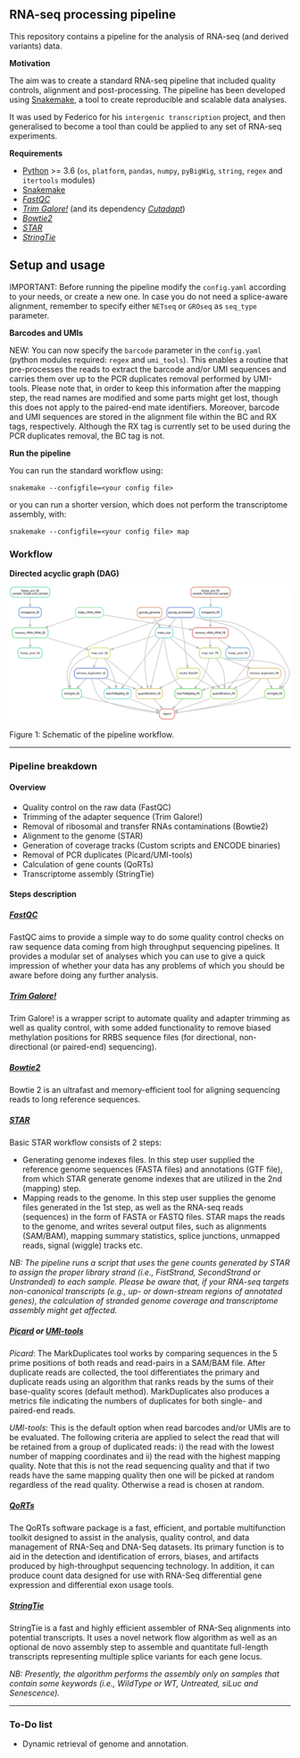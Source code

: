 ## RNA-seq processing pipeline

This repository contains a pipeline for the analysis of RNA-seq (and derived variants) data. 

__Motivation__

The aim was to create a standard RNA-seq pipeline that included quality controls, alignment and post-processing.
The pipeline has been developed using [Snakemake](http://snakemake.readthedocs.io/en/stable/), a tool to create reproducible and scalable data analyses.

It was used by Federico for his `intergenic transcription` project, and then generalised to become a tool than could be applied to any set of RNA-seq experiments.

__Requirements__

* [Python](https://www.python.org/downloads/) >= 3.6 (`os`, `platform`, `pandas`, `numpy`, `pyBigWig`, `string`, `regex` and `itertools` modules)
* [Snakemake](http://snakemake.readthedocs.io/en/stable/)
* [_FastQC_](https://www.bioinformatics.babraham.ac.uk/projects/fastqc/)
* [_Trim Galore!_](https://www.bioinformatics.babraham.ac.uk/projects/trim_galore/) (and its dependency [_Cutadapt_](https://cutadapt.readthedocs.io/en/stable/)) 
* [_Bowtie2_](http://bowtie-bio.sourceforge.net/bowtie2/index.shtml)
* [_STAR_](https://github.com/alexdobin/STAR)
* [_StringTie_](https://ccb.jhu.edu/software/stringtie)

## Setup and usage

IMPORTANT: Before running the pipeline modify the `config.yaml` according to your needs, or create a new one. In case you do not need a splice-aware alignment, remember to specify either `NETseq` or `GROseq` as `seq_type` parameter.

__Barcodes and UMIs__

NEW: You can now specify the `barcode` parameter in the `config.yaml` (python modules required: `regex` and `umi_tools`). This enables a routine that pre-processes the reads to extract the barcode and/or UMI sequences and carries them over up to
the PCR duplicates removal performed by UMI-tools. Please note that, in order to keep this information after the mapping step, the read names are modified and some parts might get lost, though this does not apply to the paired-end mate identifiers.
Moreover, barcode and UMI sequences are stored in the alignment file within the BC and RX tags, respectively. Although the RX tag is currently set to be used during the PCR duplicates removal, the BC tag is not.

__Run the pipeline__

You can run the standard workflow using:

```
snakemake --configfile=<your config file>
```

or you can run a shorter version, which does not perform the transcriptome assembly, with:

```
snakemake --configfile=<your config file> map
```

### Workflow

__Directed acyclic graph (DAG)__

![](img/dag.svg)

Figure 1: Schematic of the pipeline workflow.

---

### Pipeline breakdown

#### Overview

* Quality control on the raw data (FastQC)
* Trimming of the adapter sequence (Trim Galore!)
* Removal of ribosomal and transfer RNAs contaminations (Bowtie2)
* Alignment to the genome (STAR)
* Generation of coverage tracks (Custom scripts and ENCODE binaries)
* Removal of PCR duplicates (Picard/UMI-tools)
* Calculation of gene counts (QoRTs)
* Transcriptome assembly (StringTie)

#### Steps description

##### [FastQC](https://www.bioinformatics.babraham.ac.uk/projects/fastqc/)

FastQC aims to provide a simple way to do some quality control checks on raw sequence data coming from high throughput sequencing pipelines. It provides a modular set of analyses which you can use to give a quick impression of whether your data has any problems of which you should be aware before doing any further analysis.

##### [Trim Galore!](https://www.bioinformatics.babraham.ac.uk/projects/trim_galore/)

Trim Galore! is a wrapper script to automate quality and adapter trimming as well as quality control, with some added functionality to remove biased methylation positions for RRBS sequence files (for directional, non-directional (or paired-end) sequencing).

##### [Bowtie2](http://bowtie-bio.sourceforge.net/bowtie2/index.shtml)

Bowtie 2 is an ultrafast and memory-efficient tool for aligning sequencing reads to long reference sequences.

##### [STAR](https://github.com/alexdobin/STAR)

Basic STAR workflow consists of 2 steps:
* Generating genome indexes files.
In this step user supplied the reference genome sequences (FASTA files) and annotations (GTF file), from which STAR generate genome indexes that are utilized in the 2nd (mapping) step. 
* Mapping reads to the genome.
In this step user supplies the genome files generated in the 1st step, as well as the RNA-seq reads (sequences) in the form of FASTA or FASTQ files. STAR maps the reads to the genome,
and writes several output files, such as alignments (SAM/BAM), mapping summary statistics, splice junctions, unmapped reads, signal (wiggle) tracks etc.

_NB: The pipeline runs a script that uses the gene counts generated by STAR to assign the proper library strand (i.e., FistStrand, SecondStrand or Unstranded) to each sample. Please be aware that, if your RNA-seq targets non-canonical transcripts (e.g., up- or down-stream regions of annotated genes), the calculation of stranded genome coverage and transcriptome assembly might get affected._

##### [Picard](https://github.com/broadinstitute/picard) or [UMI-tools](https://github.com/CGATOxford/UMI-tools)

_Picard_: The MarkDuplicates tool works by comparing sequences in the 5 prime positions of both reads and read-pairs in a SAM/BAM file. After duplicate reads are collected, the tool differentiates the primary and duplicate reads using an algorithm that ranks reads by the sums of their base-quality scores (default method). MarkDuplicates also produces a metrics file indicating the numbers of duplicates for both single- and paired-end reads.

_UMI-tools_: This is the default option when read barcodes and/or UMIs are to be evaluated. The following criteria are applied to select the read that will be retained from a group of duplicated reads: i) the read with the lowest number of mapping coordinates and ii) the read with the highest mapping quality. Note that this is not the read sequencing quality and that if two reads have the same mapping quality then one will be picked at random regardless of the read quality. Otherwise a read is chosen at random.

##### [QoRTs](https://github.com/hartleys/QoRTs)

The QoRTs software package is a fast, efficient, and portable multifunction toolkit designed to assist in the analysis, quality control, and data management of RNA-Seq and DNA-Seq datasets. Its primary function is to aid in the detection and identification of errors, biases, and artifacts produced by high-throughput sequencing technology. In addition, it can produce count data designed for use with RNA-Seq differential gene expression and differential exon usage tools.

##### [StringTie](https://ccb.jhu.edu/software/stringtie)

StringTie is a fast and highly efficient assembler of RNA-Seq alignments into potential transcripts. It uses a novel network flow algorithm as well as an optional de novo assembly step to assemble and quantitate full-length transcripts representing multiple splice variants for each gene locus.

_NB: Presently, the algorithm performs the assembly only on samples that contain some keywords (i.e., WildType or WT, Untreated, siLuc and Senescence)._

---

### To-Do list

  - Dynamic retrieval of genome and annotation.
